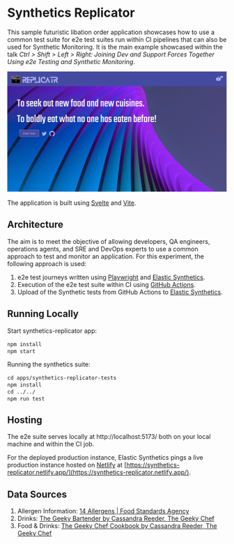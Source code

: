 # Synthetics Replicator

This sample futuristic libation order application showcases how to use a common test suite for e2e test suites run within CI pipelines that can also be used for Synthetic Monitoring. It is the main example showcased within the talk *Ctrl > Shift > Left > Right: Joining Dev and Support Forces Together Using e2e Testing and Synthetic Monitoring*.

![Synthetics Replicator Home Page](./docs/screenshots/replicator-home.png)

The application is built using [Svelte](https://svelte.dev/) and [Vite](https://vitejs.dev/).

## Architecture

The aim is to meet the objective of allowing developers, QA engineers, operations agents, and SRE and DevOps experts to use a common approach to test and monitor an application. For this experiment, the following approach is used:

1. e2e test journeys written using [Playwright](https://playwright.dev/) and [Elastic Synthetics](https://github.com/elastic/synthetics).
2. Execution of the e2e test suite within CI using [GitHub Actions](https://docs.github.com/en/actions).
3. Upload of the Synthetic tests from GitHub Actions to [Elastic Synthetics](https://www.elastic.co/observability/synthetic-monitoring).

## Running Locally

Start synthetics-replicator app:

```
npm install
npm start
```

Running the synthetics suite:

```
cd apps/synthetics-replicator-tests
npm install
cd ../../
npm run test
```

## Hosting

The e2e suite serves locally at http://localhost:5173/ both on your local machine and within the CI job. 

For the deployed production instance, Elastic Synthetics pings a live production instance hosted on [Netlify](https://www.netlify.com/) at [https://synthetics-replicator.netlify.app/](https://synthetics-replicator.netlify.app/).

## Data Sources

1. Allergen Information: [14 Allergens | Food Standards Agency](https://www.food.gov.uk/sites/default/files/media/document/top-allergy-types.pdf)
2. Drinks: [The Geeky Bartender by Cassandra Reeder, The Geeky Chef](https://www.amazon.co.uk/Geeky-Bartender-Drinks-Real-Life-Cocktails/dp/1631067095)
3. Food & Drinks: [The Geeky Chef Cookbook by Cassandra Reeder, The Geeky Chef](https://www.amazon.co.uk/gp/product/B00WFEW1LU/ref=dbs_a_def_rwt_hsch_vapi_tkin_p1_i0)